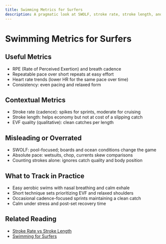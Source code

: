 ```yaml
---
title: Swimming Metrics for Surfers
description: A pragmatic look at SWOLF, stroke rate, stroke length, and pace — what actually matters for surfers.
---
```


# Swimming Metrics for Surfers

## Useful Metrics
- RPE (Rate of Perceived Exertion) and breath cadence
- Repeatable pace over short repeats at easy effort
- Heart rate trends (lower HR for the same pace over time)
- Consistency: even pacing and relaxed form

## Contextual Metrics
- Stroke rate (cadence): spikes for sprints, moderate for cruising
- Stroke length: helps economy but not at cost of a slipping catch
- EVF quality (qualitative): clean catches per length

## Misleading or Overrated
- SWOLF: pool-focused; boards and ocean conditions change the game
- Absolute pace: wetsuits, chop, currents skew comparisons
- Counting strokes alone: ignores catch quality and body position

## What to Track in Practice
- Easy aerobic swims with nasal breathing and calm exhale
- Short technique sets prioritizing EVF and relaxed shoulders
- Occasional cadence-focused sprints maintaining a clean catch
- Calm under stress and post-set recovery time

## Related Reading
- [Stroke Rate vs Stroke Length](/guides/stroke-rate-vs-stroke-length)
- [Swimming for Surfers](/guides/swimming-for-surfers)



